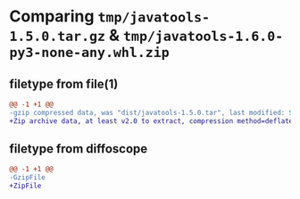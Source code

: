 # Comparing `tmp/javatools-1.5.0.tar.gz` & `tmp/javatools-1.6.0-py3-none-any.whl.zip`

## filetype from file(1)

```diff
@@ -1 +1 @@
-gzip compressed data, was "dist/javatools-1.5.0.tar", last modified: Sun Jun 21 11:04:41 2020, max compression
+Zip archive data, at least v2.0 to extract, compression method=deflate
```

## filetype from diffoscope

```diff
@@ -1 +1 @@
-GzipFile
+ZipFile
```

